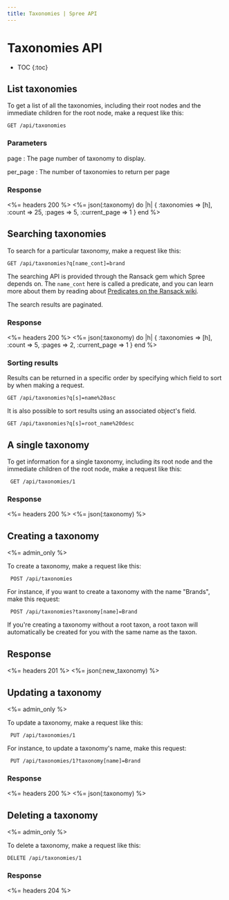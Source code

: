 ```yaml
---
title: Taxonomies | Spree API
---
```


# Taxonomies API

* TOC
{:toc}

## List taxonomies 

To get a list of all the taxonomies, including their root nodes and the
immediate children for the root node, make a request like this:

    GET /api/taxonomies

### Parameters

page
: The page number of taxonomy to display.

per_page
: The number of taxonomies to return per page

### Response

<%= headers 200 %>
<%= json(:taxonomy) do |h| 
{ :taxonomies => [h],
  :count => 25,
  :pages => 5,
  :current_page => 1 }
end %>

## Searching taxonomies

To search for a particular taxonomy, make a request like this:

    GET /api/taxonomies?q[name_cont]=brand

The searching API is provided through the Ransack gem which Spree depends on. The `name_cont` here is called a predicate, and you can learn more about them by reading about [Predicates on the Ransack wiki](https://github.com/ernie/ransack/wiki/Basic-Searching).

The search results are paginated.

### Response

<%= headers 200 %>
<%= json(:taxonomy) do |h|
 { :taxonomies => [h],
   :count => 5,
   :pages => 2,
   :current_page => 1 }
end %> 

### Sorting results

Results can be returned in a specific order by specifying which field to sort by when making a request.

    GET /api/taxonomies?q[s]=name%20asc

It is also possible to sort results using an associated object's field.

    GET /api/taxonomies?q[s]=root_name%20desc

## A single taxonomy

To get information for a single taxonomy, including its root node and the immediate children of the root node, make a request like this:

     GET /api/taxonomies/1

### Response

<%= headers 200 %>
<%= json(:taxonomy) %>

## Creating a taxonomy

<%= admin_only %>

To create a taxonomy, make a request like this:

     POST /api/taxonomies

For instance, if you want to create a taxonomy with the name \"Brands\", make
this request:

     POST /api/taxonomies?taxonomy[name]=Brand

If you\'re creating a taxonomy without a root taxon, a root taxon will automatically be
created for you with the same name as the taxon.

## Response

<%= headers 201 %>
<%= json(:new_taxonomy) %>

## Updating a taxonomy

<%= admin_only %>

To update a taxonomy, make a request like this:

     PUT /api/taxonomies/1

For instance, to update a taxonomy\'s name, make this request:

     PUT /api/taxonomies/1?taxonomy[name]=Brand

### Response

<%= headers 200 %>
<%= json(:taxonomy) %>

## Deleting a taxonomy

<%= admin_only %>

To delete a taxonomy, make a request like this:

    DELETE /api/taxonomies/1

### Response

<%= headers 204 %>

